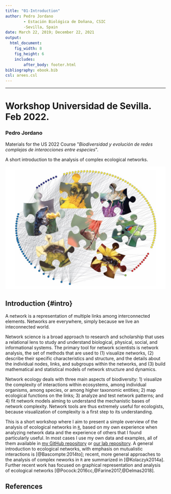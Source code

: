 ```yaml
---
title: "01-Introduction"
author: Pedro Jordano       
        - Estación Biológica de Doñana, CSIC
        -Sevilla, Spain
date: March 22, 2019; December 22, 2021
output:
  html_document:
    fig_width: 8
    fig_height: 6
    includes:
        after_body: footer.html
bibliography: ebook.bib
csl: arees.csl
---
```


----------------------
# Workshop Universidad de Sevilla. Feb 2022.
### Pedro Jordano

Materials for the US 2022 Course "*Biodiversidad y evolución de redes complejas de interacciones entre especies*".

A short introduction to the analysis of complex ecological networks.

<img src="./images/coverimage2.png" alt="A plant-animal interaction network" width="650"/>



## Introduction {#intro}

A network is a representation of multiple links among interconnected elements. Networks are everywhere, simply because we live an inteconnected world. 

Network science is a broad approach to research and scholarship that uses a relational lens to study and understand biological, physical, social, and informational systems. The primary tool for network scientists is network analysis, the set of methods that are used to (1) visualize networks, (2) describe their specific characteristics and structure, and the details about the individual nodes, links, and subgroups within the networks, and (3) build mathematical and statistical models of network structure and dynamics.     

Network ecology deals with three main aspects of biodiversity: 1) visualize the complexity of interactions within ecosystems, among individual organisms, among species, or among higher taxonomic entities; 2) map ecological functions on the links; 3) analyze and test network patterns; and 4) fit network models aiming to understand the mechanistic bases of network complexity. Network tools are thus extremely useful for ecologists, because visualization of complexity is a first step to its understanding.     

This is a short workshop where I aim to present a simple overview of the analysis of ecological networks in [`R`](https://www.r-project.org), based on my own experience when analyzing network data and the experience of others that I found particularly useful. In most cases I use my own data and examples, all of them available in [my GitHub repository](https://github.com/pedroj) or [our lab repository](https://github.com/PJordano-Lab). A general introduction to ecological networks, with emphasis on mutualistic interactions is [@Bascompte:2014to]; recent, more general approaches to the analysis of complex neworks in `R` are summarized in  [@Kolaczyk2014a]. Further recent work has focused on graphical representation and analysis of ecological networks [@Pocock:2016cc,@Farine2017,@Delmas2018].

## References
